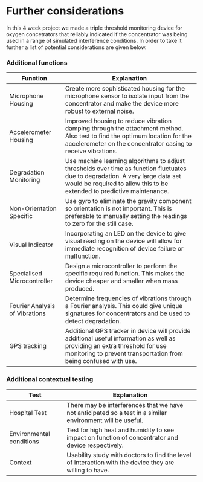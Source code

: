 # Further considerations

In this 4 week project we made a triple threshold monitoring device for oxygen concetrators that reliably indicated if the concentrator was being used in a range of simulated interference conditions. In order to take it further a list of potential considerations are given below.

### Additional functions

| Function                     | Explanation                                                                                                                                                                 |
|------------------------------|-----------------------------------------------------------------------------------------------------------------------------------------------------------------------------|
| Microphone Housing           | Create more sophisticated housing for the microphone sensor to isolate input from the concentrator and make the device more robust to external noise.                        |
| Accelerometer Housing        | Improved housing to reduce vibration damping through the attachment method. Also test to find the optimum location for the accelerometer on the concentrator casing to receive vibrations. |
| Degradation Monitoring       | Use machine learning algorithms to adjust thresholds over time as function fluctuates due to degradation. A very large data set would be required to allow this to be extended to predictive maintenance. |
| Non-Orientation Specific     | Use gyro to eliminate the gravity component so orientation is not important. This is preferable to manually setting the readings to zero for the still case.               |
| Visual Indicator             | Incorporating an LED on the device to give visual reading on the device will allow for immediate recognition of device failure or malfunction.                               |
| Specialised Microcontroller  | Design a microcontroller to perform the specific required function. This makes the device cheaper and smaller when mass produced.                                          |
| Fourier Analysis of Vibrations | Determine frequencies of vibrations through a Fourier analysis. This could give unique signatures for concentrators and be used to detect degradation.                   |
| GPS tracking                 | Additional GPS tracker in device will provide additional useful information as well as providing an extra threshold for use monitoring to prevent transportation from being confused with use. |

### Additional contextual testing

| Test                    | Explanation                                                                                                                           |
|-------------------------|---------------------------------------------------------------------------------------------------------------------------------------|
| Hospital Test           | There may be interferences that we have not anticipated so a test in a similar environment will be useful.                             |
| Environmental conditions| Test for high heat and humidity to see impact on function of concentrator and device respectively.                                     |
| Context                 | Usability study with doctors to find the level of interaction with the device they are willing to have.                                |
